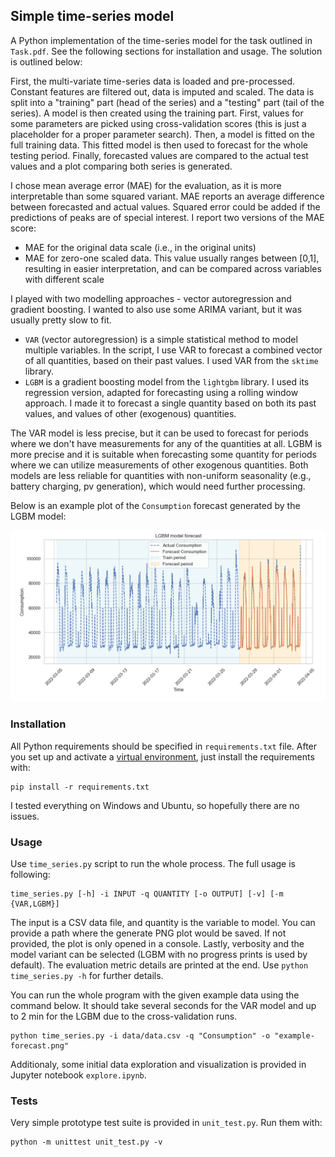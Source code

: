 ## Simple time-series model

A Python implementation of the time-series model for the task outlined in `Task.pdf`. See the following sections for installation and usage. The solution is outlined below:

First, the multi-variate time-series data is loaded and pre-processed. Constant features are filtered out, data is imputed and scaled. The data is split into a "training" part (head of the series) and a "testing" part (tail of the series).
A model is then created using the training part. First, values for some parameters are picked using cross-validation scores (this is just a placeholder for a proper parameter search). Then, a model is fitted on the full training data. This fitted model is then used to forecast for the whole testing period. Finally, forecasted values are compared to the actual test values and a plot comparing both series is generated.

I chose mean average error (MAE) for the evaluation, as it is more interpretable than some squared variant. MAE reports an average difference between forecasted and actual values. Squared error could be added if the predictions of peaks are of special interest. I report two versions of the MAE score:
- MAE for the original data scale (i.e., in the original units)
- MAE for zero-one scaled data. This value usually ranges between \[0,1\], resulting in easier interpretation, and can be compared across variables with different scale

I played with two modelling approaches - vector autoregression and gradient boosting. I wanted to also use some ARIMA variant, but it was usually pretty slow to fit.
- `VAR` (vector autoregression) is a simple statistical method to model multiple variables. In the script, I use VAR to forecast a combined vector of all quantities, based on their past values. I used VAR from the `sktime` library.
- `LGBM` is a gradient boosting model from the `lightgbm` library. I used its regression version, adapted for forecasting using a rolling window approach. I made it to forecast a single quantity based on both its past values, and values of other (exogenous) quantities. 

The VAR model is less precise, but it can be used to forecast for periods where we don't have measurements for any of the quantities at all. LGBM is more precise and it is suitable when forecasting some quantity for periods where we can utilize measurements of other exogenous quantities. Both models are less reliable for quantities with non-uniform seasonality (e.g., battery charging, pv generation), which would need further processing.

Below is an example plot of the `Consumption` forecast generated by the LGBM model:

<img src="consumption-forecast.png" alt="Consumption Forecast" width="600" />

### Installation

All Python requirements should be specified in `requirements.txt` file.
After you set up and activate a [virtual environment](https://docs.python.org/3/library/venv.html), just install the requirements with:

```
pip install -r requirements.txt
```

I tested everything on Windows and Ubuntu, so hopefully there are no issues.

### Usage

Use `time_series.py` script to run the whole process. The full usage is following: 
```
time_series.py [-h] -i INPUT -q QUANTITY [-o OUTPUT] [-v] [-m {VAR,LGBM}]
```

The input is a CSV data file, and quantity is the variable to model.
You can provide a path where the generate PNG plot would be saved. If not provided, the plot is only opened in a console. Lastly, verbosity and the model variant can be selected (LGBM with no progress prints is used by default). The evaluation metric details are printed at the end. Use `python time_series.py -h` for further details.

You can run the whole program with the given example data using the command below. It should take several seconds for the VAR model and up to 2 min for the LGBM due to the cross-validation runs.
```
python time_series.py -i data/data.csv -q "Consumption" -o "example-forecast.png"
```

Additionaly, some initial data exploration and visualization is provided in Jupyter notebook `explore.ipynb`.


### Tests

Very simple prototype test suite is provided in `unit_test.py`. Run them with:
```
python -m unittest unit_test.py -v
```